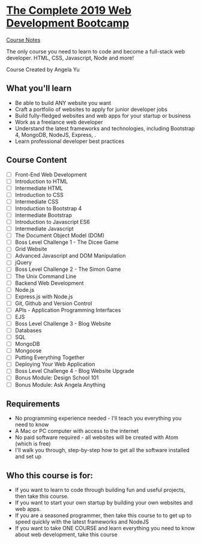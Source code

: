 # [The Complete 2019 Web Development Bootcamp](https://www.udemy.com/course/the-complete-web-development-bootcamp/)

[Course Notes](https://github.com/genesisgabiola/the-complete-web-development-bootcamp)

The only course you need to learn to code and become a full-stack web developer. HTML, CSS, Javascript, Node and more!

Course Created by Angela Yu

## What you'll learn
- Be able to build ANY website you want
- Craft a portfolio of websites to apply for junior developer jobs
- Build fully-fledged websites and web apps for your startup or business
- Work as a freelance web developer
- Understand the latest frameworks and technologies, including Bootstrap 4, MongoDB, NodeJS, Express, .
- Learn professional developer best practices

## Course Content
- [ ] Front-End Web Development
- [ ] Introduction to HTML
- [ ] Intermediate HTML
- [ ] Introduction to CSS
- [ ] Intermediate CSS
- [ ] Introduction to Bootstrap 4
- [ ] Intermediate Bootstrap
- [ ] Introduction to Javascript ES6
- [ ] Intermediate Javascript
- [ ] The Document Object Model (DOM)
- [ ] Boss Level Challenge 1 - The Dicee Game
- [ ] Grid Website
- [ ] Advanced Javascript and DOM Manipulation
- [ ] jQuery
- [ ] Boss Level Challenge 2 - The Simon Game
- [ ] The Unix Command Line
- [ ] Backend Web Development
- [ ] Node.js
- [ ] Express.js with Node.js
- [ ] Git, Github and Version Control
- [ ] APIs - Application Programming Interfaces
- [ ] EJS
- [ ] Boss Level Challenge 3 - Blog Website
- [ ] Databases
- [ ] SQL
- [ ] MongoDB
- [ ] Mongoose
- [ ] Putting Everything Together
- [ ] Deploying Your Web Application
- [ ] Boss Level Challenge 4 - Blog Website Upgrade
- [ ] Bonus Module: Design School 101
- [ ] Bonus Module: Ask Angela Anything

## Requirements
- No programming experience needed - I'll teach you everything you need to know
- A Mac or PC computer with access to the internet
- No paid software required - all websites will be created with Atom (which is free)
- I'll walk you through, step-by-step how to get all the software installed and set up

## Who this course is for:
- If you want to learn to code through building fun and useful projects, then take this course.
- If you want to start your own startup by building your own websites and web apps.
- If you are a seasoned programmer, then take this course to to get up to speed quickly with the latest frameworks and NodeJS
- If you want to take ONE COURSE and learn everything you need to know about web development, take this course